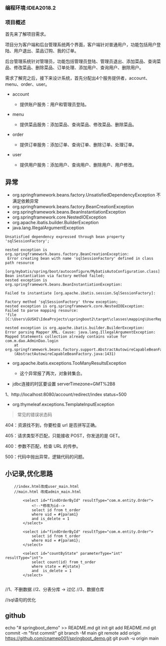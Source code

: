 ### 编程环境:IDEA2018.2

### 项目概述

首先来了解项目需求。

项目分为客户端和后台管理系统两个界面，客户端针对普通用户，功能包括用户登陆、用户退出、菜品订购、我的订单。

后台管理系统针对管理员，功能包括管理员登陆、管理员退出、添加菜品、查询菜品、修改菜品、删除菜品、订单处理、添加用户、查询用户、删除用户。

需求了解完之后，接下来设计系统，首先分配出4个服务提供者，account、menu、order、user。

- account 
    - 提供账户服务：用户和管理员登陆。

- menu 
    -  提供菜品服务：添加菜品、查询菜品、修改菜品、删除菜品。

- order 
    - 提供订单服务：添加订单、查询订单、删除订单、处理订单。

- user 
    - 提供用户服务：添加用户、查询用户、删除用户、用户修改。
    



## 异常    


- org.springframework.beans.factory.UnsatisfiedDependencyException
不满足依赖异常
- org.springframework.beans.factory.BeanCreationException
- org.springframework.beans.BeanInstantiationException
- org.springframework.core.NestedIOException
- org.apache.ibatis.builder.BuilderException
- java.lang.IllegalArgumentException
```
Unsatisfied dependency expressed through bean property 'sqlSessionFactory'; 

nested exception is org.springframework.beans.factory.BeanCreationException:
 Error creating bean with name 'sqlSessionFactory' defined in class path resource 
    
[org/mybatis/spring/boot/autoconfigure/MybatisAutoConfiguration.class]: 
Bean instantiation via factory method failed; 
nested exception is org.springframework.beans.BeanInstantiationException: 

Failed to instantiate [org.apache.ibatis.session.SqlSessionFactory]: 

Factory method 'sqlSessionFactory' threw exception; 
nested exception is org.springframework.core.NestedIOException: 
Failed to parse mapping resource: 
'file [C:\Users\GUSHI\IdeaProjects\springboot2\target\classes\mapping\UserRepository.xml]'; 

nested exception is org.apache.ibatis.builder.BuilderException: 
Error parsing Mapper XML. Cause: java.lang.IllegalArgumentException: 
Mapped Statements collection already contains value for com.m.dao.AdminDao.login
	at org.springframework.beans.factory.support.AbstractAutowireCapableBeanFactory.autowireByType
	(AbstractAutowireCapableBeanFactory.java:1431)

```
- org.apache.ibatis.exceptions.TooManyResultsException
    - 这个异常报了两次，对象转集合。
    
- jdbc连接的时区要设置
    serverTimezone=GMT%2B8    

1、http://localhost:8080/account/redirect/index    status=500

- org.thymeleaf.exceptions.TemplateInputException
    

> 常见的错误状态码

404：资源找不到，你要检查 url 是否拼写正确。

405：请求类型不匹配，只能接收 POST，你发送的是 GET。

400：参数不匹配，检查 URL 的传参。

500：代码中抛出异常，逻辑代码的问题。    



## 小记录,优化思路

```    
    //index.html改成user_main.html
    //main.html 改成admin_main.html
    
        <select id="findOrderById" resultType="com.m.entity.Order">
            <!--*修改为id-->
            select id from t_order
            where uid = #{param1}
            and is_delete = 1
        </select>
        
        <select id="findOrderById" resultType="com.m.entity.Order">
            select id from t_order
            where mid = #{param1};
        </select>
            
        <select id="countByState" parameterType="int" resultType="int">
            select count(id) from t_order
            where state = #{state}
            and  is_delete = 1
        </select>
       
``` 

//1、不删数据
//2、分表分库   ->   过亿
//3、数据仓库

//sql语句的优化




## github

echo "# springboot_demo" >> README.md
git init
git add README.md
git commit -m "first commit"
git branch -M main
git remote add origin https://github.com/cnamep001/springboot_demo.git
git push -u origin main
